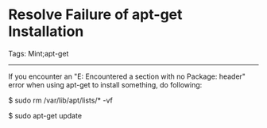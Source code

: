 # Resolve Failure of apt-get Installation
Tags: Mint;apt-get

------

If you encounter an "E: Encountered a section with no Package: header" error when using apt-get to install something, do following:

 

$ sudo rm /var/lib/apt/lists/* -vf

 

$ sudo apt-get update
